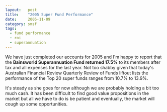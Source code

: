 ```yaml
---
layout:   post
title:    "2005 Super Fund Performance"
date:     2005-11-09
category: smsf
tags:
  - fund performance
  - roi
  - superannuation
---
```


We have just completed our accounts for 2005 and I'm happy to report
that the **Bainsworld Superannuation Fund returned 17.5%** to its
members after tax and all expenses for the last year. Not too shabby
given that today's Australian Financial Review Quarterly Review of Funds
liftout lists the performance of the Top 20 super funds ranges from
10.7% to 13.9%.

It's steady as she goes for now although we are probably
holding a bit too much cash. It has been difficult to find good value
propositions in the market but all we have to do is be patient and
eventually, the market will cough up some opportunities.
